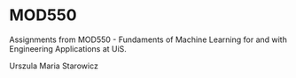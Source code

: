 # MOD550
Assignments from MOD550 - Fundaments of Machine Learning for and with Engineering Applications at UiS.  

Urszula Maria Starowicz

